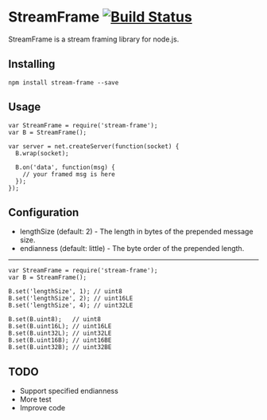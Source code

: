StreamFrame [![Build Status](https://travis-ci.org/majimboo/stream-frame.svg?branch=master)](https://travis-ci.org/majimboo/stream-frame)
====

StreamFrame is a stream framing library for node.js.

Installing
----

    npm install stream-frame --save

Usage
----

    var StreamFrame = require('stream-frame');
    var B = StreamFrame();

    var server = net.createServer(function(socket) {
      B.wrap(socket);

      B.on('data', function(msg) {
        // your framed msg is here
      });
    });

Configuration
----

* lengthSize (default: 2) - The length in bytes of the prepended message size.
* endianness (default: little) - The byte order of the prepended length.

----

    var StreamFrame = require('stream-frame');
    var B = StreamFrame();

    B.set('lengthSize', 1); // uint8
    B.set('lengthSize', 2); // uint16LE
    B.set('lengthSize', 4); // uint32LE

    B.set(B.uint8);   // uint8
    B.set(B.uint16L); // uint16LE
    B.set(B.uint32L); // uint32LE
    B.set(B.uint16B); // uint16BE
    B.set(B.uint32B); // uint32BE


TODO
----

- Support specified endianness
- More test
- Improve code
